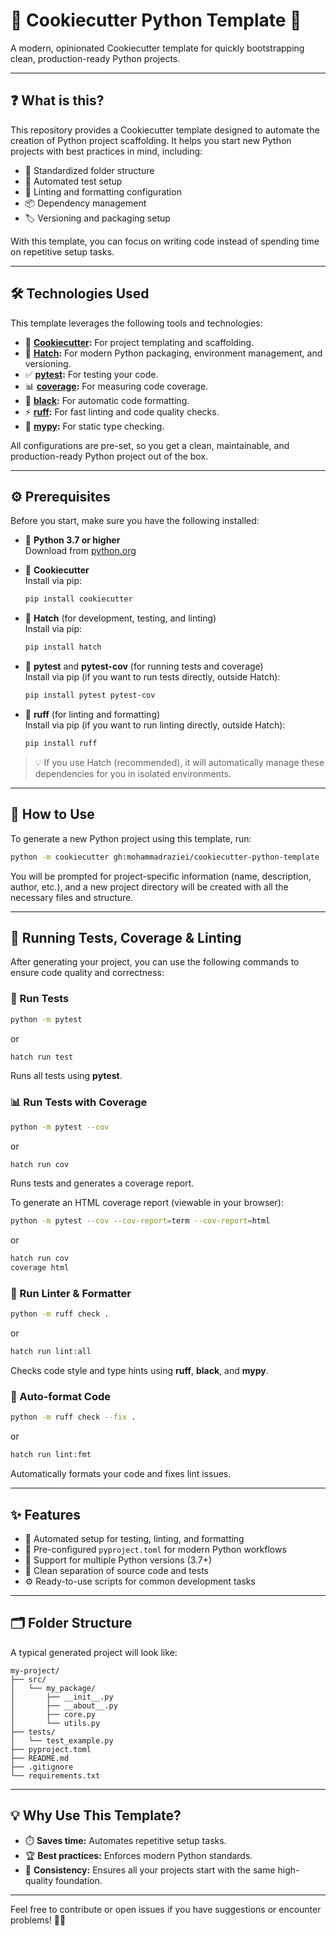 # 🍪 Cookiecutter Python Template 🐍

A modern, opinionated Cookiecutter template for quickly bootstrapping clean, production-ready Python projects.

---

## ❓ What is this?

This repository provides a Cookiecutter template designed to automate the creation of Python project scaffolding. It helps you start new Python projects with best practices in mind, including:

- 📁 Standardized folder structure
- 🧪 Automated test setup
- 🧹 Linting and formatting configuration
- 📦 Dependency management
- 🏷️ Versioning and packaging setup

With this template, you can focus on writing code instead of spending time on repetitive setup tasks.

---

## 🛠️ Technologies Used

This template leverages the following tools and technologies:

- 🍪 **[Cookiecutter](https://cookiecutter.readthedocs.io/):** For project templating and scaffolding.
- 🚀 **[Hatch](https://hatch.pypa.io/):** For modern Python packaging, environment management, and versioning.
- ✅ **[pytest](https://docs.pytest.org/):** For testing your code.
- 📊 **[coverage](https://coverage.readthedocs.io/):** For measuring code coverage.
- 🎨 **[black](https://black.readthedocs.io/):** For automatic code formatting.
- ⚡ **[ruff](https://docs.astral.sh/ruff/):** For fast linting and code quality checks.
- 🔎 **[mypy](https://mypy-lang.org/):** For static type checking.

All configurations are pre-set, so you get a clean, maintainable, and production-ready Python project out of the box.

---

## ⚙️ Prerequisites

Before you start, make sure you have the following installed:

- 🐍 **Python 3.7 or higher**  
  Download from [python.org](https://www.python.org/downloads/)

- 🍪 **Cookiecutter**  
  Install via pip:
  ```bash
  pip install cookiecutter
  ```

- 🚀 **Hatch** (for development, testing, and linting)  
  Install via pip:
  ```bash
  pip install hatch
  ```

- 🧪 **pytest** and **pytest-cov** (for running tests and coverage)  
  Install via pip (if you want to run tests directly, outside Hatch):
  ```bash
  pip install pytest pytest-cov
  ```

- 🧹 **ruff** (for linting and formatting)  
  Install via pip (if you want to run linting directly, outside Hatch):
  ```bash
  pip install ruff
  ```

> 💡 If you use Hatch (recommended), it will automatically manage these dependencies for you in isolated environments.

---

## 🚀 How to Use

To generate a new Python project using this template, run:

```sh
python -m cookiecutter gh:mohammadraziei/cookiecutter-python-template
```

You will be prompted for project-specific information (name, description, author, etc.), and a new project directory will be created with all the necessary files and structure.

---

## 🧪 Running Tests, Coverage & Linting

After generating your project, you can use the following commands to ensure code quality and correctness:

### 🧪 Run Tests

```bash
python -m pytest
```
or

```bash
hatch run test
```
Runs all tests using **pytest**.

### 📊 Run Tests with Coverage

```bash
python -m pytest --cov
```
or

```bash
hatch run cov
```
Runs tests and generates a coverage report.

To generate an HTML coverage report (viewable in your browser):

```bash
python -m pytest --cov --cov-report=term --cov-report=html
```
or

```bash
hatch run cov
coverage html
```
### 🧹 Run Linter & Formatter

```bash
python -m ruff check .
```
or

```bash
hatch run lint:all
```
Checks code style and type hints using **ruff**, **black**, and **mypy**.

### 🎨 Auto-format Code

```bash
python -m ruff check --fix .
```
or

```bash
hatch run lint:fmt
```
Automatically formats your code and fixes lint issues.

---

## ✨ Features

- 🤖 Automated setup for testing, linting, and formatting
- 📝 Pre-configured `pyproject.toml` for modern Python workflows
- 🐍 Support for multiple Python versions (3.7+)
- 🧪 Clean separation of source code and tests
- ⚙️ Ready-to-use scripts for common development tasks

---

## 🗂️ Folder Structure

A typical generated project will look like:

```
my-project/
├── src/
│   └── my_package/
│       ├── __init__.py
│       ├── __about__.py
│       ├── core.py
│       └── utils.py
├── tests/
│   └── test_example.py
├── pyproject.toml
├── README.md
├── .gitignore
└── requirements.txt
```

---

## 💡 Why Use This Template?

- ⏱️ **Saves time:** Automates repetitive setup tasks.
- 🏆 **Best practices:** Enforces modern Python standards.
- 🧩 **Consistency:** Ensures all your projects start with the same high-quality foundation.

---

Feel free to contribute or open issues if you have suggestions or encounter problems! 🚀✨
